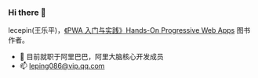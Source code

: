 ### Hi there 👋

lecepin(王乐平)，<a target="_blank" href="https://item.jd.com/12855174.html">《PWA 入门与实践》Hands-On Progressive Web Apps</a> 图书作者。

- 🔭 目前就职于阿里巴巴，阿里大脑核心开发成员
- 📫 leping086@vip.qq.com

<!--
**lecepin/lecepin** is a ✨ _special_ ✨ repository because its `README.md` (this file) appears on your GitHub profile.

Here are some ideas to get you started:

- 🔭 I’m currently working on ...
- 🌱 I’m currently learning ...
- 👯 I’m looking to collaborate on ...
- 🤔 I’m looking for help with ...
- 💬 Ask me about ...
- 📫 How to reach me: leping086@vip.qq.com
- 😄 Pronouns: ...
- ⚡ Fun fact: ...


-->

